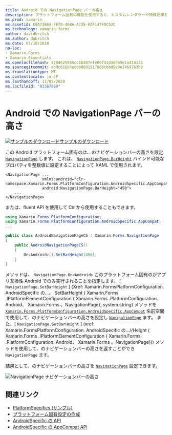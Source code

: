 ```yaml
---
title: Android での NavigationPage バーの高さ
description: プラットフォーム固有の機能を使用すると、カスタムレンダラーや特殊効果を実装することなく、特定のプラットフォームでのみ使用できる機能を使用できます。 この記事では、NavigationPage のナビゲーションバーの高さを設定する Android プラットフォーム固有のを使用する方法について説明します。
ms.prod: xamarin
ms.assetid: C8A73B64-FE70-408A-A72E-8AF147F0C52C
ms.technology: xamarin-forms
author: davidbritch
ms.author: dabritch
ms.date: 07/10/2018
no-loc:
- Xamarin.Forms
- Xamarin.Essentials
ms.openlocfilehash: 4704625955cc1b487efe00f41d3d9b9e2a41413b
ms.sourcegitcommit: ebdc016b3ec0b06915170d0cbbd9e0e2469763b9
ms.translationtype: MT
ms.contentlocale: ja-JP
ms.lasthandoff: 11/05/2020
ms.locfileid: "93367089"
---
```

# <a name="navigationpage-bar-height-on-android"></a>Android での NavigationPage バーの高さ

[![サンプルのダウンロード](~/media/shared/download.png)サンプルのダウンロード](/samples/xamarin/xamarin-forms-samples/userinterface-platformspecifics)

この Android プラットフォーム固有のは、のナビゲーションバーの高さを設定 [`NavigationPage`](xref:Xamarin.Forms.NavigationPage) します。 これは、 [`NavigationPage.BarHeight`](xref:Xamarin.Forms.PlatformConfiguration.AndroidSpecific.AppCompat.NavigationPage.BarHeightProperty) バインド可能なプロパティを整数値に設定することによって XAML で使用されます。

```xaml
<NavigationPage ...
                xmlns:android="clr-namespace:Xamarin.Forms.PlatformConfiguration.AndroidSpecific.AppCompat;assembly=Xamarin.Forms.Core"
                android:NavigationPage.BarHeight="450">
    ...
</NavigationPage>
```

または、fluent API を使用して C# から使用することもできます。

```csharp
using Xamarin.Forms.PlatformConfiguration;
using Xamarin.Forms.PlatformConfiguration.AndroidSpecific.AppCompat;
...

public class AndroidNavigationPageCS : Xamarin.Forms.NavigationPage
{
    public AndroidNavigationPageCS()
    {
        On<Android>().SetBarHeight(450);
    }
}
```

メソッドは、 `NavigationPage.On<Android>` このプラットフォーム固有のがアプリ互換性 Android でのみ実行されることを指定します。 [ `NavigationPage.SetBarHeight` ] (Xref: Xamarin.FormsPlatformConfiguration. AndroidSpecific の...。 SetBarHeight ( Xamarin.Forms .IPlatformElementConfiguration { Xamarin.Forms .PlatformConfiguration. Android、 Xamarin.Forms 。NavigationPage}, system.string) メソッドを [`Xamarin.Forms.PlatformConfiguration.AndroidSpecific.AppCompat`](xref:Xamarin.Forms.PlatformConfiguration.AndroidSpecific.AppCompat) 名前空間で使用して、のナビゲーションバーの高さを設定し [`NavigationPage`](xref:Xamarin.Forms.NavigationPage) ます。 また、[ `NavigationPage.GetBarHeight` ] (xref: Xamarin.FormsPlatformConfiguration. AndroidSpecific の...//Height ( Xamarin.Forms .IPlatformElementConfiguration { Xamarin.Forms .PlatformConfiguration. Android、 Xamarin.Forms 。NavigationPage})) メソッドを使用して、のナビゲーションバーの高さを返すことができ `NavigationPage` ます。

結果として、のナビゲーションバーの高さを [`NavigationPage`](xref:Xamarin.Forms.NavigationPage) 設定できます。

![NavigationPage ナビゲーションバーの高さ](navigationpage-bar-height-images/navigationpage-barheight.png)

## <a name="related-links"></a>関連リンク

- [PlatformSpecifics (サンプル)](/samples/xamarin/xamarin-forms-samples/userinterface-platformspecifics)
- [プラットフォーム固有設定の作成](~/xamarin-forms/platform/platform-specifics/index.md#creating-platform-specifics)
- [AndroidSpecific の API](xref:Xamarin.Forms.PlatformConfiguration.AndroidSpecific)
- [AndroidSpecific の AppCompat API](xref:Xamarin.Forms.PlatformConfiguration.AndroidSpecific.AppCompat)